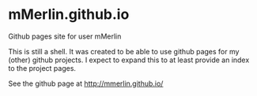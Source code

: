# mMerlin.github.io

Github pages site for user mMerlin

This is still a shell.  It was created to be able to use github pages for my
(other) github projects.  I expect to expand this to at least provide an index
to the project pages.

See the github page at http://mmerlin.github.io/

